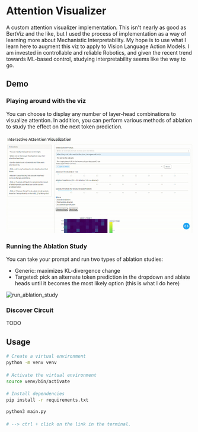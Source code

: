# Attention Visualizer

A custom attention visualizer implementation. This isn't nearly as good as BertViz and the like, but I used the process of implementation as a way of learning more about Mechanistic Interpretability. My hope is to use what I learn here to augment this viz to apply to Vision Language Action Models. I am invested in controllable and reliable Robotics, and given the recent trend towards ML-based control, studying interpretability seems like the way to go.

## Demo

### Playing around with the viz

You can choose to display any number of layer-head combinations to visualize attention. In addition, you can perform various methods of ablation to study the effect on the next token prediction.

![select_prompt_and_heads](media/select_prompt_and_heads.gif)

### Running the Ablation Study

You can take your prompt and run two types of ablation studies:
- Generic: maximizes KL-divergence change
- Targeted: pick an alternate token prediction in the dropdown and ablate heads until it becomes the most likely option (this is what I do here)

![run_ablation_study](media/un_ablation_study.gif)

### Discover Circuit

TODO

## Usage

```bash
# Create a virtual environment
python -m venv venv

# Activate the virtual environment
source venv/bin/activate

# Install dependencies
pip install -r requirements.txt
```

```bash
python3 main.py

# --> ctrl + click on the link in the terminal.
```


